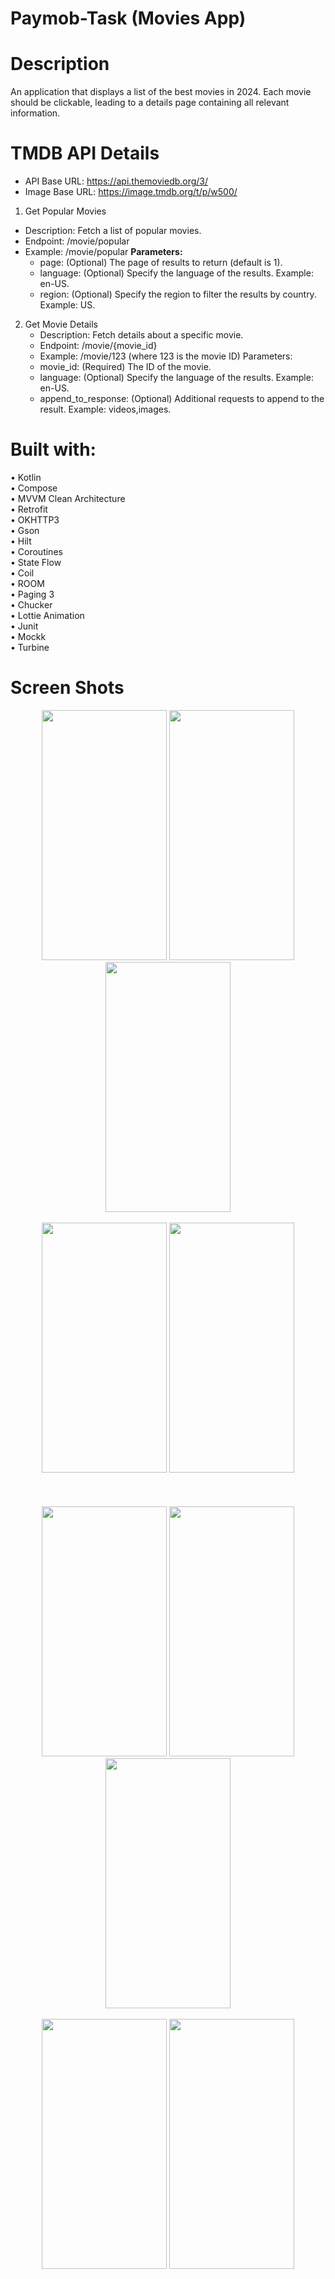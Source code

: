 # Paymob-Task (Movies App)
# Description
An application that displays a list of the best movies in 2024. Each 
movie should be clickable, leading to a details page containing all relevant information. 

# TMDB API Details
  - API Base URL: https://api.themoviedb.org/3/
  - Image Base URL: https://image.tmdb.org/t/p/w500/
1. Get Popular Movies
  - Description: Fetch a list of popular movies.
  - Endpoint: /movie/popular
  - Example: /movie/popular
  **Parameters:**
    - page: (Optional) The page of results to return (default is 1).
    - language: (Optional) Specify the language of the results. Example: en-US.
    - region: (Optional) Specify the region to filter the results by country. Example: US.
    
2. Get Movie Details
    - Description: Fetch details about a specific movie.
    - Endpoint: /movie/{movie_id}
    - Example: /movie/123 (where 123 is the movie ID)
  Parameters:
    - movie_id: (Required) The ID of the movie.
    - language: (Optional) Specify the language of the results. Example: en-US.
    - append_to_response: (Optional) Additional requests to append to the result. Example: videos,images.

# Built with:
• Kotlin<br />
• Compose<br />
• MVVM Clean Architecture<br />
• Retrofit<br />
• OKHTTP3<br />
• Gson<br />
• Hilt<br />
• Coroutines<br />
• State Flow<br />
• Coil<br />
• ROOM<br />
• Paging 3<br />
• Chucker<br />
• Lottie Animation<br />
• Junit<br />
• Mockk<br />
• Turbine<br />


# Screen Shots
<p align="center">
<img src = "screenshots/trending_light.jpg"  height="400" width = "200">
<img src = "screenshots/details_light.jpg" height="400" width = "200">
<img src = "screenshots/issues_light.jpg" height="400" width = "200">
<br />
<br />
<img src = "screenshots/shimmer_light.jpg"  height="400" width = "200">
<img src = "screenshots/error_light.jpg" height="400" width = "200">
<br />
<br />
<br />
<br />
<img src = "screenshots/trending_dark.jpg"  height="400" width = "200">
<img src = "screenshots/details_dark.jpg" height="400" width = "200">
<img src = "screenshots/issues_dark.jpg"  height="400" width = "200">
<br />
<br />
<img src = "screenshots/shimmer_dark.jpg" height="400" width = "200">
<img src = "screenshots/error_dark.jpg"  height="400" width = "200">
</p>
